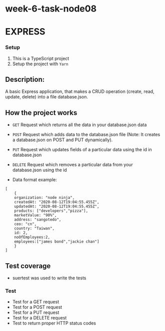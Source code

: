 # week-6-task-node08
# EXPRESS

### Setup
1. This is a TypeScript project
2. Setup the project with `Yarn`

## Description:

A basic Express application, that makes a CRUD operation (create, read, update, delete) into a file database.json.

## How the project works
  - `GET` Request which returns all the data in your database.json data
  - `POST` Request which adds data to the database.json file (Note: It creates a database.json on POST and PUT dynamically).
  - `PUT` Request which updates fields of a particular data using the id in database.json
  - `DELETE` Request which removes a particular data from your database.json using the id

- Data format example:

```
[
    {
    organization: "node ninja",
    createdAt: "2020-08-12T19:04:55.455Z",
    updatedAt: "2020-08-12T19:04:55.455Z",
    products: ["developers","pizza"],
    marketValue: "90%",
    address: "sangotedo",
    ceo: "cn",
    country: "Taiwan",
    id: 2,
    noOfEmployees:2,
    employees:["james bond","jackie chan"]
    }
]
```
## Test coverage
- suertest was used to write the tests

### Test
- Test for a GET request
- Test for a POST request
- Test for a PUT request
- Test for a DELETE request
- Test to return proper HTTP status codes
